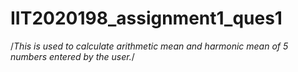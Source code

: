 # IIT2020198_assignment1_ques1
/*This is used to calculate arithmetic mean and harmonic mean of 5 numbers entered by the user.*/
